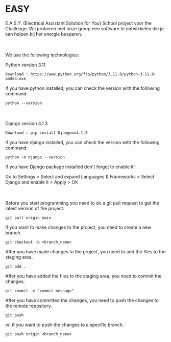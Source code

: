 # EASY
E.A.S.Y. (Electrical Assistant Solution for You) School project voor the Challenge. Wij proberen met onze groep een software te ontwikkelen die je kan helpen bij het energie besparen.

\
\
We use the following technologies:

Python version 3.11

    Download : https://www.python.org/ftp/python/3.11.0/python-3.11.0-amd64.exe

If you have python installed, you can check the version with the following command:

    python --version

\
\
Django version 4.1.3 

    Download : pip install Django==4.1.3

If you have django installed, you can check the version with the following command:

    python -m django --version

If you have Django package installed don't forget to enable it!

Go to Settings > Select and expand Languages & Frameworks > Select Django and enable it > Apply > OK

\
\
Before you start programming you need to do a git pull request to get the latest version of the project.

    git pull origin main

If you want to make changes to the project, you need to create a new branch.

    git checkout -b <branch_name>

After you have made changes to the project, you need to add the files to the staging area.

    git add .

After you have added the files to the staging area, you need to commit the changes.

    git commit -m "commit message"

After you have committed the changes, you need to push the changes to the remote repository.

    git push

or, if you want to push the changes to a specific branch.

    git push origin <branch_name>